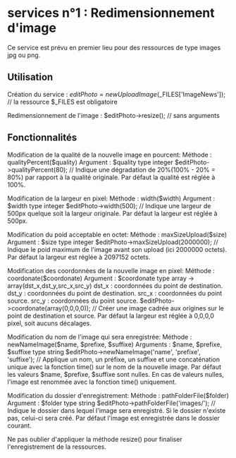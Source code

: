# services n°1 : Redimensionnement d'image

Ce service est prévu en premier lieu pour des ressources de type images jpg ou png.

## Utilisation

Création du service :
$editPhoto = new UploadImage($_FILES['ImageNews']); // la ressource $_FILES est obligatoire

Redimensionnement de l'image :
$editPhoto->resize(); // sans arguments

## Fonctionnalités

Modification de la qualité de la nouvelle image en pourcent:
Méthode : qualityPercent($quality)
Argument : $quality type integer
$editPhoto->qualityPercent(80); // Indique une dégradation de 20%(100% - 20% = 80%) par rapport à la qualité originale.
Par défaut la qualité est réglée à 100%.

Modification de la largeur en pixel:
Méthode : width($width)
Argument : $width type integer
$editPhoto->width(500); // Indique une largeur de 500px quelque soit la largeur originale.
Par défaut la largeur est réglée à 500px.

Modification du poid acceptable en octet:
Méthode : maxSizeUpload($size)
Argument : $size type integer
$editPhoto->maxSizeUpload(2000000); // Indique le poid maximum de l'image avant son upload (ici 2000000 octets).
Par défaut la largeur est réglée à 2097152 octets.

Modification des coordonnées de la nouvelle image en pixel:
Méthode : coordonate($coordonate)
Argument : $coordonate type array -> array(dst_x,dst_y,src_x,src_y)
dst_x : coordonnées du point de destination.
dst_y : coordonnées du point de destination.
src_x : coordonnées du point source.
src_y : coordonnées du point source.
$editPhoto->coordonate(array(0,0,0,0)); // Créer une image cadrée aux origines sur le point de destination et source.
Par défaut la largeur est réglée à 0,0,0,0 pixel, soit aucuns décalages.

Modification du nom de l'image qui sera enregistrée:
Méthode : newNameImage($name, $prefixe, $suffixe)
Arguments : $name, $prefixe, $suffixe type string
$editPhoto->newNameImage('name', 'prefixe', 'suffixe'); // Applique un nom, un préfixe, un suffixe et une concaténation unique avec la fonction time() sur le nom de la nouvelle image.
Par défaut les valeurs $name, $prefixe, $suffixe sont nulles.
En cas de valeurs nulles, l'image est renommée avec la fonction time() uniquement.

Modification du dossier d'enregistrement:
Méthode : pathFolderFile($folder)
Argument : $folder type string
$editPhoto->pathFolderFile('images/'); // Indique le dossier dans lequel l'image sera enregistré. 
Si le dossier n'existe pas, celui-ci sera créé.
Par défaut l'image est enregistrée dans le dossier courant.

Ne pas oublier d'appliquer la méthode resize() pour finaliser l'enregistrement de la ressources.
